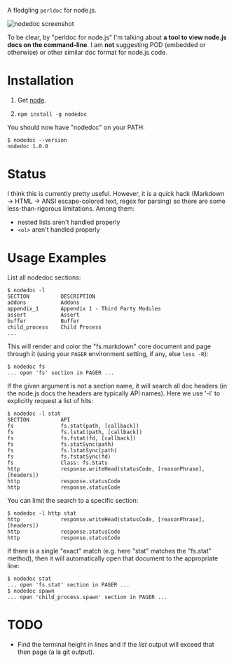 A fledgling `perldoc` for node.js.

![nodedoc screenshot](https://raw.github.com/trentm/nodedoc/master/tools/screenshot.png)

To be clear, by "perldoc for node.js" I'm talking about **a tool to view
node.js docs on the command-line**. I am **not** suggesting POD (embedded or
otherwise) or other similar doc format for node.js code.


# Installation

1. Get [node](http://nodejs.org).

2. `npm install -g nodedoc`

You should now have "nodedoc" on your PATH:

    $ nodedoc --version
    nodedoc 1.0.0


# Status

I think this is currently pretty useful. However, it is a quick hack
(Markdown -> HTML -> ANSI escape-colored text, regex for parsing) so
there are some less-than-rigorous limitations. Among them:

- nested lists aren't handled properly
- `<ol>` aren't handled properly



# Usage Examples

List all nodedoc sections:

    $ nodedoc -l
    SECTION          DESCRIPTION
    addons           Addons
    appendix_1       Appendix 1 - Third Party Modules
    assert           Assert
    buffer           Buffer
    child_process    Child Process
    ...

This will render and color the "fs.markdown" core document and page through
it (using your `PAGER` environment setting, if any, else `less -R`):

    $ nodedoc fs
    ... open 'fs' section in PAGER ...

If the given argument is not a section name, it will search all doc headers
(in the node.js docs the headers are typically API names). Here we use '-l'
to explicitly request a list of hits:

    $ nodedoc -l stat
    SECTION          API
    fs               fs.stat(path, [callback])
    fs               fs.lstat(path, [callback])
    fs               fs.fstat(fd, [callback])
    fs               fs.statSync(path)
    fs               fs.lstatSync(path)
    fs               fs.fstatSync(fd)
    fs               Class: fs.Stats
    http             response.writeHead(statusCode, [reasonPhrase], [headers])
    http             response.statusCode
    http             response.statusCode

You can limit the search to a specific section:

    $ nodedoc -l http stat
    http             response.writeHead(statusCode, [reasonPhrase], [headers])
    http             response.statusCode
    http             response.statusCode

If there is a single "exact" match (e.g. here "stat" matches the "fs.stat"
method), then it will automatically open that document to the appropriate
line:

    $ nodedoc stat
    ... open 'fs.stat' section in PAGER ...
    $ nodedoc spawn
    ... open 'child_process.spawn' section in PAGER ...



# TODO

- Find the terminal height in lines and if the *list* output will exceed that
  then page (a la git output).
